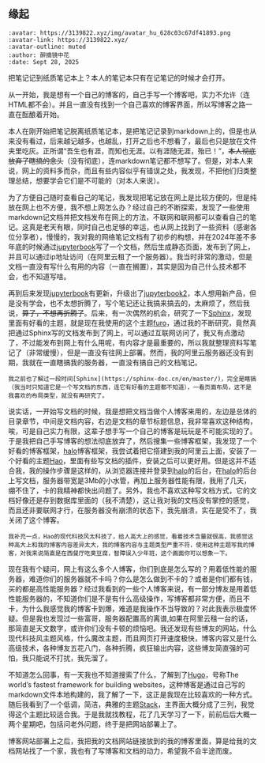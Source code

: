 ## 缘起

```{article-info}
:avatar: https://3139822.xyz/img/avatar_hu_628c03c67df41893.png
:avatar-link: https://3139822.xyz/
:avatar-outline: muted
:author: 醉摘镜中花
:date: Sept 28, 2025

```

把笔记记到纸质笔记本上？本人的笔记本只有在记笔记的时候才会打开。

从一开始，我是想有一个自己的博客的，自己手写一个博客吧，实力不允许（连HTML都不会）。并且一直没有找到一个自己喜欢的博客界面，所以写博客之路一直在酝酿着开始。

本人在刚开始把笔记脱离纸质笔记本，是把笔记记录到markdown上的，但是也从来没有看过，后来越记越多，也越乱，打开之后也不想看了，最后也只是放在文件夹里吃灰。正所谓“吾生也有涯，而知也无涯。以有涯随无涯，殆已！”，<del>本人彻底放弃了瞎搞的念头</del>（没有彻底），连markdown笔记都不想写了。但是，对本人来说，网上的资料多而杂，而且有些内容似乎有错误之处，我发现，不把他们归类整理总结，想要学会它们是不可能的（对本人来说）。

为了方便自己随时查看自己的笔记，我发现把笔记放在网上是比较方便的，但是纯放在网上也不方便，我不想上网怎么办？经过自己的不断探索，发现了一些使用markdown记文档并把文档发布在网上的方法，不联网和联网都可以查看自己的笔记。这真是老天有眼，同时自己也足够的幸运，也从网上找到了一些资料（感谢各位分享者），慢慢的，我对我的网络笔记文档有了初步的构想，并在2024年差不多年底的时候通过[jupyterbook](https://jupyterbook.org/en/stable/intro.html)写了一个文档，然后生成静态页面，发布到了网上，并且可以通过ip地址访问（在阿里云租了一个服务器）。我当时非常的激动，但是文档一直没有写什么有用的内容（一直在搁置），其实是因为自己什么技术都不会，也不知道写啥。

再到后来发现[jupyterbook](https://jupyterbook.org/en/stable/intro.html)有更新，升级出了[jupyterbook2](https://next.jupyterbook.org/)，本人想用新产品，但是没有学会，也不太想折腾了，写个笔记还让我搞来搞去的，太麻烦了，然后我说，<del>算了，不想再折腾了</del>。后来，有一次偶然的机会，研究了一下[Sphinx](https://sphinx-doc.cn/en/master/)，发现里面有好看的主题，就是现在我使用的这个主题[furo](https://pradyunsg.me/furo/quickstart)，通过我的不断研究，竟然真把通过Sphinx写的文档发布到了网上，可以通过互联网访问了，我又有点激动了，不过能发布到网上有什么用呢，有内容才是最重要的，所以我就整理资料写笔记了（非常缓慢），但是一直没有往网上部署。然而，我的阿里云服务器还没有到期，我就在一直瞎搞我的服务器，一直没有搞自己的文档笔记。

```{note}
我之前也了解过一段时间[Sphinx](https://sphinx-doc.cn/en/master/)，完全是瞎搞（我当时只知道它是一个写文档的东西，连它有好看的主题都不知道），一看页面布局，这不是我喜欢的布局类型，就没有再研究了。
```

说实话，一开始写文档的时候，我是想把文档当做个人博客来用的，左边是总体的目录章节，中间是文档内容，右边是文档的章节标题信息，我非常喜欢这种结构，唉，可是自己实力有限，这辈子想手写一个自己的博客是玩玩是不可能实现的了。于是我把自己手写博客的想法彻底放弃了，然后搜集一些博客框架，我发现了一个好看的博客框架，[halo](https://www.halo.run/)博客框架，我尝试着把它搭建到我的阿里云上面，安装了一个好看的主题[Hao](https://www.halo.run/store/apps/app-MgZJX)，里面有些写文档的插件，安装之后可以更好用。但是这并不适合我，我的操作步骤是这样的，从浏览器连接并登录到[halo](https://www.halo.run/)的后台，在[halo](https://www.halo.run/)的后台上写文档，服务器带宽是3Mb的小水管，再加上服务器性能有限，我用了几天，绷不住了，卡的我精神都快出问题了。另外，我也不喜欢这种写文档方式，它的文档好像还是存到数据库里面的（我不清楚），这让我对我的文档没有掌控的感觉，而且还非要联网才行，在服务器没有崩溃的状态下，我先崩溃，实在是受不了，我关闭了这个博客。

```{note}
我补充一点，Hao的现代科技风太科技了，给人高大上的感觉，看着技术含量就很高，我感觉这种高大上和我的博客内容差异太大，我的博客内容与主题类型严重不符，使用这种主题写我的博客，对我来说简直是在西餐厅吃臭豆腐，智障误入少年班，这个画面你可以想象一下。
```

现在我有个疑问，网上有这么多个人博客，你们到底是怎么写的？用着低性能的服务器，难道你们的服务器就不卡吗？你么是怎么做到不卡的？或者是你们都有钱，买的都是高性能服务器？经过我看到的一些个人博客来说，有一部分博友是用着低性能服务器的，不知道你们是不是有什么高级操作，写博客都非常方便，而且不卡，为什么我感觉我的博客卡到爆，难道是我操作不当导致的？对此我表示极度怀疑。但是我也发现过一些富哥，服务器配置高的离谱,如果在阿里云租一台的话，那简直是天文数字，或许你们没有卡顿的烦恼吧。我还发现有些博友的网站，什么现代科技风主题风格，什么魔改主题，而且网页打开速度极快，博客内容又是什么高级技术，各种博友五花八门，各种折腾，疯狂输出内容，这些博友简直强的可怕，我只能说不打扰，我先溜了。

不知道怎么回事，有一天我也不知道搜索了什么，了解到了[Hugo](https://gohugo.io/)，号称The world’s fastest framework for building websites，这种博客是通过自己写的markdown文件本地构建的，我了解了一下，这正是我现在比较喜欢的一种方式。随后我看到了一个低调，简洁，典雅的主题[Stack](https://stack.jimmycai.com/)，主界面大概分成了三列，我觉得这个主题比较适合我。于是我就找教程，花了几天学习了一下，前前后后大概一两个星期吧，包括问老外问题，终于是把网站部署上了。

博客网站部署上之后，我把我的文档网站链接放到的我的博客里面，算是给我的文档网站找了一个家，我也有了写博客和文档的动力，希望我不会半途而废。


